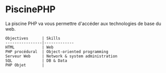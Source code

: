 # PiscinePHP
La piscine PHP va vous permettre d'accéder aux technologies de base du web.

	Objectives		| Skills
	----------------|-------------
	HTML 			| Web
	PHP procédural	| Object-oriented programming
	Serveur Web		| Network & system administration
	SQL				| DB & Data
	PHP Objet		|
